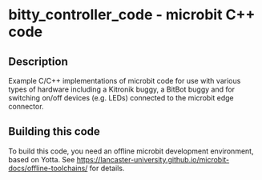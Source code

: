 # bitty_controller_code - microbit C++ code

## Description

Example C/C++ implementations of microbit code for use with various types of hardware including a Kitronik buggy, a BitBot buggy and for switching on/off devices (e.g. LEDs) connected to the microbit edge connector.

## Building this code

To build this code, you need an offline microbit development environment, based on Yotta. See https://lancaster-university.github.io/microbit-docs/offline-toolchains/ for details.

